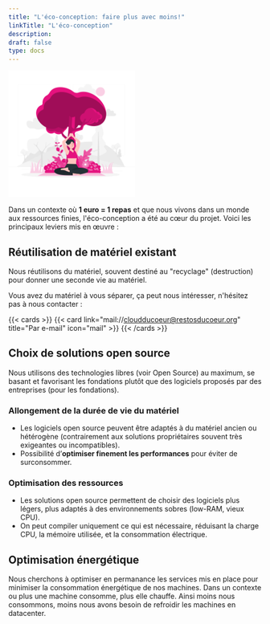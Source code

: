 ```yaml
---
title: "L'éco-conception: faire plus avec moins!"
linkTitle: "L'éco-conception"
description:
draft: false
type: docs
---
```


<img src="./cdc-illustration-eco-conception.png" alt="Éco-conception" style="width: 50%;">

Dans un contexte où **1 euro = 1 repas** et que nous vivons dans un monde aux ressources finies, l'éco-conception a été au cœur du projet.
Voici les principaux leviers mis en œuvre :

## Réutilisation de matériel existant

Nous réutilisons du matériel, souvent destiné au "recyclage" (destruction) pour donner une seconde vie au matériel.

Vous avez du matériel à vous séparer, ça peut nous intéresser, n'hésitez pas à nous contacter :

{{< cards >}}
  {{< card link="mail://cloudducoeur@restosducoeur.org" title="Par e-mail" icon="mail" >}}
{{< /cards >}}

## Choix de solutions open source

Nous utilisons des technologies libres (voir Open Source) au maximum, se basant et favorisant les fondations plutôt que des logiciels proposés par des entreprises (pour les fondations).

### Allongement de la durée de vie du matériel

- Les logiciels open source peuvent être adaptés à du matériel ancien ou hétérogène (contrairement aux solutions propriétaires souvent très exigeantes ou incompatibles). 
- Possibilité d’**optimiser finement les performances** pour éviter de surconsommer.

### Optimisation des ressources

- Les solutions open source permettent de choisir des logiciels plus légers, plus adaptés à des environnements sobres (low-RAM, vieux CPU).
- On peut compiler uniquement ce qui est nécessaire, réduisant la charge CPU, la mémoire utilisée, et la consommation électrique.

## Optimisation énergétique

Nous cherchons à optimiser en permanance les services mis en place pour minimiser la consommation énergétique de nos machines. Dans un contexte ou plus une machine consomme, plus elle chauffe. Ainsi moins nous consommons, moins nous avons besoin de refroidir les machines en datacenter.

